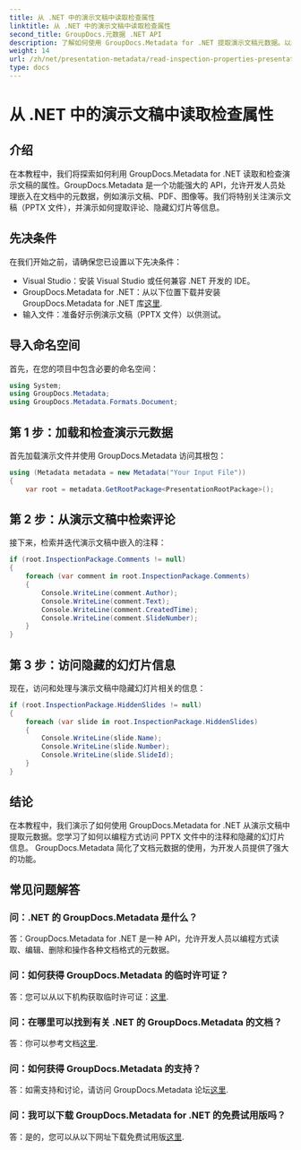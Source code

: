 ```yaml
---
title: 从 .NET 中的演示文稿中读取检查属性
linktitle: 从 .NET 中的演示文稿中读取检查属性
second_title: GroupDocs.元数据 .NET API
description: 了解如何使用 GroupDocs.Metadata for .NET 提取演示文稿元数据。以编程方式访问评论、隐藏幻灯片等。
weight: 14
url: /zh/net/presentation-metadata/read-inspection-properties-presentations/
type: docs
---
```

# 从 .NET 中的演示文稿中读取检查属性

## 介绍
在本教程中，我们将探索如何利用 GroupDocs.Metadata for .NET 读取和检查演示文稿的属性。GroupDocs.Metadata 是一个功能强大的 API，允许开发人员处理嵌入在文档中的元数据，例如演示文稿、PDF、图像等。我们将特别关注演示文稿（PPTX 文件），并演示如何提取评论、隐藏幻灯片等信息。
## 先决条件
在我们开始之前，请确保您已设置以下先决条件：
- Visual Studio：安装 Visual Studio 或任何兼容 .NET 开发的 IDE。
-  GroupDocs.Metadata for .NET：从以下位置下载并安装 GroupDocs.Metadata for .NET 库[这里](https://releases.groupdocs.com/metadata/net/).
- 输入文件：准备好示例演示文稿（PPTX 文件）以供测试。
## 导入命名空间
首先，在您的项目中包含必要的命名空间：
```csharp
using System;
using GroupDocs.Metadata;
using GroupDocs.Metadata.Formats.Document;
```
## 第 1 步：加载和检查演示元数据
首先加载演示文件并使用 GroupDocs.Metadata 访问其根包：
```csharp
using (Metadata metadata = new Metadata("Your Input File"))
{
    var root = metadata.GetRootPackage<PresentationRootPackage>();
```
## 第 2 步：从演示文稿中检索评论
接下来，检索并迭代演示文稿中嵌入的注释：
```csharp
if (root.InspectionPackage.Comments != null)
{
    foreach (var comment in root.InspectionPackage.Comments)
    {
        Console.WriteLine(comment.Author);
        Console.WriteLine(comment.Text);
        Console.WriteLine(comment.CreatedTime);
        Console.WriteLine(comment.SlideNumber);
    }
}
```
## 第 3 步：访问隐藏的幻灯片信息
现在，访问和处理与演示文稿中隐藏幻灯片相关的信息：
```csharp
if (root.InspectionPackage.HiddenSlides != null)
{
    foreach (var slide in root.InspectionPackage.HiddenSlides)
    {
        Console.WriteLine(slide.Name);
        Console.WriteLine(slide.Number);
        Console.WriteLine(slide.SlideId);
    }
}
```
## 结论
在本教程中，我们演示了如何使用 GroupDocs.Metadata for .NET 从演示文稿中提取元数据。您学习了如何以编程方式访问 PPTX 文件中的注释和隐藏的幻灯片信息。 GroupDocs.Metadata 简化了文档元数据的使用，为开发人员提供了强大的功能。

## 常见问题解答
### 问：.NET 的 GroupDocs.Metadata 是什么？
答：GroupDocs.Metadata for .NET 是一种 API，允许开发人员以编程方式读取、编辑、删除和操作各种文档格式的元数据。
### 问：如何获得 GroupDocs.Metadata 的临时许可证？
答：您可以从以下机构获取临时许可证：[这里](https://purchase.groupdocs.com/temporary-license/).
### 问：在哪里可以找到有关 .NET 的 GroupDocs.Metadata 的文档？
答：你可以参考文档[这里](https://tutorials.groupdocs.com/metadata/net/).
### 问：如何获得 GroupDocs.Metadata 的支持？
答：如需支持和讨论，请访问 GroupDocs.Metadata 论坛[这里](https://forum.groupdocs.com/c/metadata/14).
### 问：我可以下载 GroupDocs.Metadata for .NET 的免费试用版吗？
答：是的，您可以从以下网址下载免费试用版[这里](https://releases.groupdocs.com/).